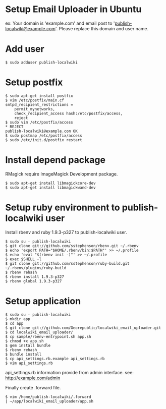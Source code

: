 Setup Email Uploader in Ubuntu
==============================

ex: Your domain is 'example.com' and email post to 'publish-localwiki@example.com'. Please replace this domain and user name.

# Add user

    $ sudo adduser publish-localwiki

# Setup postfix

    $ sudo apt-get install postfix
    $ vim /etc/postfix/main.cf
    smtpd_recipient_restrictions =
        permit_mynetworks,
        check_recipient_access hash:/etc/postfix/access,
        reject
    $ sudo vim /etc/postfix/access
    * REJECT
    publish-localwiki@example.com OK
    $ sudo postmap /etc/postfix/access
    $ sudo /etc/init.d/postfix restart

# Install depend package

RMagick require ImageMagick Development package.

    $ sudo apt-get install libmagickcore-dev
    $ sudo apt-get install libmagickwand-dev

# Setup ruby environment to publish-localwiki user

Install rbenv and ruby 1.9.3-p327 to publish-localwiki user.

    $ sudo su - publish-localwiki
    $ git clone git://github.com/sstephenson/rbenv.git ~/.rbenv
    $ echo 'export PATH="$HOME/.rbenv/bin:$PATH"' >> ~/.profile
    $ echo 'eval "$(rbenv init -)"' >> ~/.profile
    $ exec $SHELL -l
    $ git clone git://github.com/sstephenson/ruby-build.git ~/.rbenv/plugins/ruby-build
    $ rbenv rehash
    $ rbenv install 1.9.3-p327
    $ rbenv global 1.9.3-p327

# Setup application

    $ sudo su - publish-localwiki
    $ mkdir app
    $ cd app
    $ git clone git://github.com/Georepublic/localwiki_email_uploader.git
    $ cd localwiki_email_uploader/
    $ cp sample/rbenv-entrypoint.sh app.sh
    $ chmod +x app.sh
    $ gem install bundle
    $ rbenv rehash
    $ bundle install
    $ cp api_settings.rb.example api_settings.rb
    $ vim api_settings.rb

api_settings.rb information provide from admin interface. see: http://example.com/admin

Finally create .forward file.

    $ vim /home/publish-localwiki/.forward
    | ~/app/localwiki_email_uploader/app.sh
